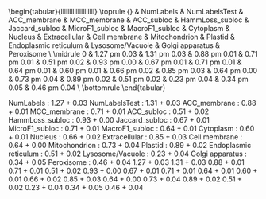 \begin{tabular}{llllllllllllllllllll}
\toprule
{} &     NumLabels & NumLabelsTest &  ACC\_membrane &  MCC\_membrane &    ACC\_subloc & HammLoss\_subloc & Jaccard\_subloc & MicroF1\_subloc & MacroF1\_subloc &     Cytoplasm &       Nucleus & Extracellular & Cell membrane & Mitochondrion &       Plastid & Endoplasmic reticulum & Lysosome/Vacuole & Golgi apparatus &    Peroxisome \\
\midrule
0 &  1.27 pm 0.03 &  1.31 pm 0.03 &  0.88 pm 0.01 &  0.71 pm 0.01 &  0.51 pm 0.02 &    0.93 pm 0.00 &   0.67 pm 0.01 &   0.71 pm 0.01 &   0.64 pm 0.01 &  0.60 pm 0.01 &  0.66 pm 0.02 &  0.85 pm 0.03 &  0.64 pm 0.00 &  0.73 pm 0.04 &  0.89 pm 0.02 &          0.51 pm 0.02 &     0.23 pm 0.04 &    0.34 pm 0.05 &  0.46 pm 0.04 \\
\bottomrule
\end{tabular}

NumLabels             : 1.27 + 0.03
NumLabelsTest         : 1.31 + 0.03
ACC_membrane          : 0.88 + 0.01
MCC_membrane          : 0.71 + 0.01
ACC_subloc            : 0.51 + 0.02
HammLoss_subloc       : 0.93 + 0.00
Jaccard_subloc        : 0.67 + 0.01
MicroF1_subloc        : 0.71 + 0.01
MacroF1_subloc        : 0.64 + 0.01
Cytoplasm             : 0.60 + 0.01
Nucleus               : 0.66 + 0.02
Extracellular         : 0.85 + 0.03
Cell membrane         : 0.64 + 0.00
Mitochondrion         : 0.73 + 0.04
Plastid               : 0.89 + 0.02
Endoplasmic reticulum : 0.51 + 0.02
Lysosome/Vacuole      : 0.23 + 0.04
Golgi apparatus       : 0.34 + 0.05
Peroxisome            : 0.46 + 0.04
1.27 + 0.03
1.31 + 0.03
0.88 + 0.01
0.71 + 0.01
0.51 + 0.02
0.93 + 0.00
0.67 + 0.01
0.71 + 0.01
0.64 + 0.01
0.60 + 0.01
0.66 + 0.02
0.85 + 0.03
0.64 + 0.00
0.73 + 0.04
0.89 + 0.02
0.51 + 0.02
0.23 + 0.04
0.34 + 0.05
0.46 + 0.04